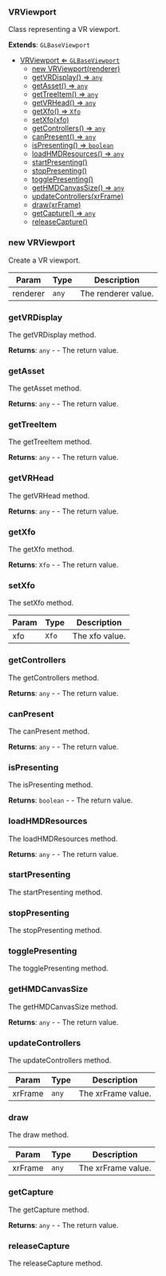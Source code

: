 <a name="VRViewport"></a>

### VRViewport 
Class representing a VR viewport.


**Extends**: <code>GLBaseViewport</code>  

* [VRViewport ⇐ <code>GLBaseViewport</code>](#VRViewport)
    * [new VRViewport(renderer)](#new-VRViewport)
    * [getVRDisplay() ⇒ <code>any</code>](#getVRDisplay)
    * [getAsset() ⇒ <code>any</code>](#getAsset)
    * [getTreeItem() ⇒ <code>any</code>](#getTreeItem)
    * [getVRHead() ⇒ <code>any</code>](#getVRHead)
    * [getXfo() ⇒ <code>Xfo</code>](#getXfo)
    * [setXfo(xfo)](#setXfo)
    * [getControllers() ⇒ <code>any</code>](#getControllers)
    * [canPresent() ⇒ <code>any</code>](#canPresent)
    * [isPresenting() ⇒ <code>boolean</code>](#isPresenting)
    * [loadHMDResources() ⇒ <code>any</code>](#loadHMDResources)
    * [startPresenting()](#startPresenting)
    * [stopPresenting()](#stopPresenting)
    * [togglePresenting()](#togglePresenting)
    * [getHMDCanvasSize() ⇒ <code>any</code>](#getHMDCanvasSize)
    * [updateControllers(xrFrame)](#updateControllers)
    * [draw(xrFrame)](#draw)
    * [getCapture() ⇒ <code>any</code>](#getCapture)
    * [releaseCapture()](#releaseCapture)

<a name="new_VRViewport_new"></a>

### new VRViewport
Create a VR viewport.


| Param | Type | Description |
| --- | --- | --- |
| renderer | <code>any</code> | The renderer value. |

<a name="VRViewport+getVRDisplay"></a>

### getVRDisplay
The getVRDisplay method.


**Returns**: <code>any</code> - - The return value.  
<a name="VRViewport+getAsset"></a>

### getAsset
The getAsset method.


**Returns**: <code>any</code> - - The return value.  
<a name="VRViewport+getTreeItem"></a>

### getTreeItem
The getTreeItem method.


**Returns**: <code>any</code> - - The return value.  
<a name="VRViewport+getVRHead"></a>

### getVRHead
The getVRHead method.


**Returns**: <code>any</code> - - The return value.  
<a name="VRViewport+getXfo"></a>

### getXfo
The getXfo method.


**Returns**: <code>Xfo</code> - - The return value.  
<a name="VRViewport+setXfo"></a>

### setXfo
The setXfo method.



| Param | Type | Description |
| --- | --- | --- |
| xfo | <code>Xfo</code> | The xfo value. |

<a name="VRViewport+getControllers"></a>

### getControllers
The getControllers method.


**Returns**: <code>any</code> - - The return value.  
<a name="VRViewport+canPresent"></a>

### canPresent
The canPresent method.


**Returns**: <code>any</code> - - The return value.  
<a name="VRViewport+isPresenting"></a>

### isPresenting
The isPresenting method.


**Returns**: <code>boolean</code> - - The return value.  
<a name="VRViewport+loadHMDResources"></a>

### loadHMDResources
The loadHMDResources method.


**Returns**: <code>any</code> - - The return value.  
<a name="VRViewport+startPresenting"></a>

### startPresenting
The startPresenting method.


<a name="VRViewport+stopPresenting"></a>

### stopPresenting
The stopPresenting method.


<a name="VRViewport+togglePresenting"></a>

### togglePresenting
The togglePresenting method.


<a name="VRViewport+getHMDCanvasSize"></a>

### getHMDCanvasSize
The getHMDCanvasSize method.


**Returns**: <code>any</code> - - The return value.  
<a name="VRViewport+updateControllers"></a>

### updateControllers
The updateControllers method.



| Param | Type | Description |
| --- | --- | --- |
| xrFrame | <code>any</code> | The xrFrame value. |

<a name="VRViewport+draw"></a>

### draw
The draw method.



| Param | Type | Description |
| --- | --- | --- |
| xrFrame | <code>any</code> | The xrFrame value. |

<a name="VRViewport+getCapture"></a>

### getCapture
The getCapture method.


**Returns**: <code>any</code> - - The return value.  
<a name="VRViewport+releaseCapture"></a>

### releaseCapture
The releaseCapture method.


